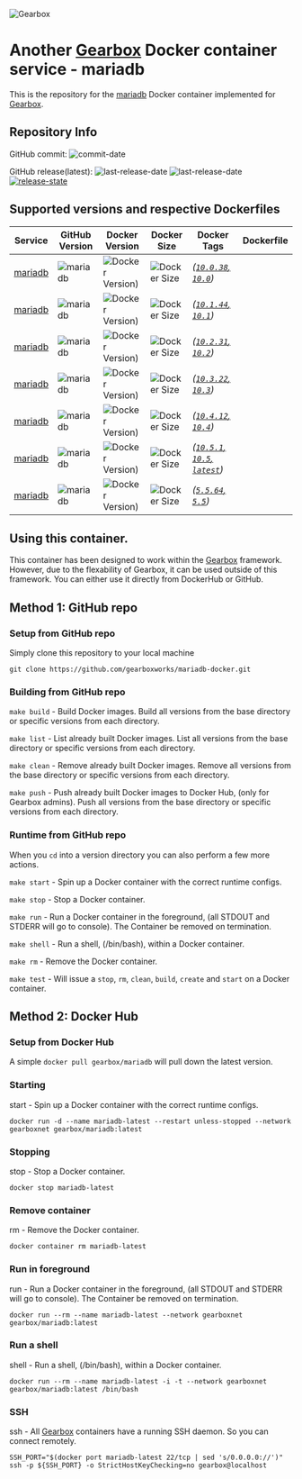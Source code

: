 ![Gearbox](https://github.com/gearboxworks/gearbox.github.io/raw/master/Gearbox-100x.png)


# Another [Gearbox](https://github.com/gearboxworks/) Docker container service - mariadb
This is the repository for the [mariadb](https://www.mariadb.org/) Docker container implemented for [Gearbox](https://github.com/gearboxworks/).


## Repository Info
GitHub commit: ![commit-date](https://img.shields.io/github/last-commit/gearboxworks/docker-mariadb?style=flat-square)

GitHub release(latest): ![last-release-date](https://img.shields.io/github/release-date/gearboxworks/docker-mariadb) ![last-release-date](https://img.shields.io/github/v/tag/gearboxworks/docker-mariadb?sort=semver) [![release-state](https://github.com/gearboxworks/docker-mariadb/workflows/release/badge.svg?event=release)](https://github.com/gearboxworks/docker-mariadb/actions?query=workflow%3Arelease)


## Supported versions and respective Dockerfiles
| Service | GitHub Version | Docker Version | Docker Size | Docker Tags | Dockerfile |
| ------- | -------------- | -------------- | ----------- | ----------- | ---------- |
| [mariadb](https://www.mariadb.org/) | ![mariadb](https://img.shields.io/badge/mariadb-10.0.38-green.svg) | ![Docker Version)](https://img.shields.io/docker/v/gearboxworks/mariadb/10.0.38) | ![Docker Size](https://img.shields.io/docker/image-size/gearboxworks/mariadb/10.0.38) | _([`10.0.38`, `10.0`](https://github.com/gearboxworks/docker-mariadb/blob/master/10.0/DockerfileRuntime))_ |
| [mariadb](https://www.mariadb.org/) | ![mariadb](https://img.shields.io/badge/mariadb-10.1.44-green.svg) | ![Docker Version)](https://img.shields.io/docker/v/gearboxworks/mariadb/10.1.44) | ![Docker Size](https://img.shields.io/docker/image-size/gearboxworks/mariadb/10.1.44) | _([`10.1.44`, `10.1`](https://github.com/gearboxworks/docker-mariadb/blob/master/10.1/DockerfileRuntime))_ |
| [mariadb](https://www.mariadb.org/) | ![mariadb](https://img.shields.io/badge/mariadb-10.2.31-green.svg) | ![Docker Version)](https://img.shields.io/docker/v/gearboxworks/mariadb/10.2.31) | ![Docker Size](https://img.shields.io/docker/image-size/gearboxworks/mariadb/10.2.31) | _([`10.2.31`, `10.2`](https://github.com/gearboxworks/docker-mariadb/blob/master/10.2/DockerfileRuntime))_ |
| [mariadb](https://www.mariadb.org/) | ![mariadb](https://img.shields.io/badge/mariadb-10.3.22-green.svg) | ![Docker Version)](https://img.shields.io/docker/v/gearboxworks/mariadb/10.3.22) | ![Docker Size](https://img.shields.io/docker/image-size/gearboxworks/mariadb/10.3.22) | _([`10.3.22`, `10.3`](https://github.com/gearboxworks/docker-mariadb/blob/master/10.3/DockerfileRuntime))_ |
| [mariadb](https://www.mariadb.org/) | ![mariadb](https://img.shields.io/badge/mariadb-10.4.12-green.svg) | ![Docker Version)](https://img.shields.io/docker/v/gearboxworks/mariadb/10.4.12) | ![Docker Size](https://img.shields.io/docker/image-size/gearboxworks/mariadb/10.4.12) | _([`10.4.12`, `10.4`](https://github.com/gearboxworks/docker-mariadb/blob/master/10.4/DockerfileRuntime))_ |
| [mariadb](https://www.mariadb.org/) | ![mariadb](https://img.shields.io/badge/mariadb-10.5.1-green.svg) | ![Docker Version)](https://img.shields.io/docker/v/gearboxworks/mariadb/10.5.1) | ![Docker Size](https://img.shields.io/docker/image-size/gearboxworks/mariadb/10.5.1) | _([`10.5.1`, `10.5`, `latest`](https://github.com/gearboxworks/docker-mariadb/blob/master/10.5/DockerfileRuntime))_ |
| [mariadb](https://www.mariadb.org/) | ![mariadb](https://img.shields.io/badge/mariadb-5.5.64-green.svg) | ![Docker Version)](https://img.shields.io/docker/v/gearboxworks/mariadb/5.5.64) | ![Docker Size](https://img.shields.io/docker/image-size/gearboxworks/mariadb/5.5.64) | _([`5.5.64`, `5.5`](https://github.com/gearboxworks/docker-mariadb/blob/master/5.5/DockerfileRuntime))_ |


## Using this container.
This container has been designed to work within the [Gearbox](https://github.com/gearboxworks/)
framework.
However, due to the flexability of Gearbox, it can be used outside of this framework.
You can either use it directly from DockerHub or GitHub.


## Method 1: GitHub repo

### Setup from GitHub repo
Simply clone this repository to your local machine

`git clone https://github.com/gearboxworks/mariadb-docker.git`

### Building from GitHub repo
`make build` - Build Docker images. Build all versions from the base directory or specific versions from each directory.

`make list` - List already built Docker images. List all versions from the base directory or specific versions from each directory.

`make clean` - Remove already built Docker images. Remove all versions from the base directory or specific versions from each directory.

`make push` - Push already built Docker images to Docker Hub, (only for Gearbox admins). Push all versions from the base directory or specific versions from each directory.

### Runtime from GitHub repo
When you `cd` into a version directory you can also perform a few more actions.

`make start` - Spin up a Docker container with the correct runtime configs.

`make stop` - Stop a Docker container.

`make run` - Run a Docker container in the foreground, (all STDOUT and STDERR will go to console). The Container be removed on termination.

`make shell` - Run a shell, (/bin/bash), within a Docker container.

`make rm` - Remove the Docker container.

`make test` - Will issue a `stop`, `rm`, `clean`, `build`, `create` and `start` on a Docker container.


## Method 2: Docker Hub

### Setup from Docker Hub
A simple `docker pull gearbox/mariadb` will pull down the latest version.

### Starting
start - Spin up a Docker container with the correct runtime configs.

`docker run -d --name mariadb-latest --restart unless-stopped --network gearboxnet gearbox/mariadb:latest`

### Stopping
stop - Stop a Docker container.

`docker stop mariadb-latest`

### Remove container
rm - Remove the Docker container.

`docker container rm mariadb-latest`

### Run in foreground
run - Run a Docker container in the foreground, (all STDOUT and STDERR will go to console). The Container be removed on termination.

`docker run --rm --name mariadb-latest --network gearboxnet gearbox/mariadb:latest`

### Run a shell
shell - Run a shell, (/bin/bash), within a Docker container.

`docker run --rm --name mariadb-latest -i -t --network gearboxnet gearbox/mariadb:latest /bin/bash`

### SSH
ssh - All [Gearbox](https://github.com/gearboxworks/) containers have a running SSH daemon. So you can connect remotely.

```
SSH_PORT="$(docker port mariadb-latest 22/tcp | sed 's/0.0.0.0://')"
ssh -p ${SSH_PORT} -o StrictHostKeyChecking=no gearbox@localhost
```

